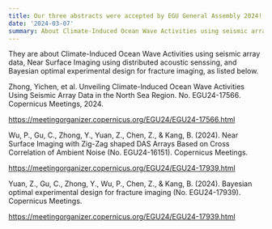```yaml
---
title: Our three abstracts were accepted by EGU General Assembly 2024!
date: '2024-03-07'
summary: About Climate-Induced Ocean Wave Activities using seismic array data, Near Surface Imaging using distributed acoustic senssing, and Bayesian optimal experimental design for fracture imaging.
---
```


They are about Climate-Induced Ocean Wave Activities using seismic array data, Near Surface Imaging using distributed acoustic senssing, and Bayesian optimal experimental design for fracture imaging, as listed below.

Zhong, Yichen, et al. Unveiling Climate-Induced Ocean Wave Activities Using Seismic Array Data in the North Sea Region. No. EGU24-17566. Copernicus Meetings, 2024.

https://meetingorganizer.copernicus.org/EGU24/EGU24-17566.html


Wu, P., Gu, C., Zhong, Y., Yuan, Z., Chen, Z., & Kang, B. (2024). Near Surface Imaging with Zig-Zag shaped DAS Arrays Based on Cross Correlation of Ambient Noise (No. EGU24-16151). Copernicus Meetings.

https://meetingorganizer.copernicus.org/EGU24/EGU24-17939.html


Yuan, Z., Gu, C., Zhong, Y., Wu, P., Chen, Z., & Kang, B. (2024). Bayesian optimal experimental design for fracture imaging (No. EGU24-17939). Copernicus Meetings.

https://meetingorganizer.copernicus.org/EGU24/EGU24-17939.html

<!-- ```python
from IPython.core.display import Image
Image('https://www.egu24.eu/template_egu24_logo.svg')
```

    
<!-- ![png](output_1_0.png) -->
    

<!-- ```python
print("Welcome to Academic!")
```

    Welcome to Academic!

## Organize your notebooks

Place the notebooks that you would like to publish in a `notebooks` folder at the root of your website.

## Import the notebooks into your site

```bash
pipx install academic
academic import 'notebooks/**.ipynb' content/post/ --verbose
```

The notebooks will be published to the folder you specify above. In this case, they will be published to your `content/post/` folder. -->

